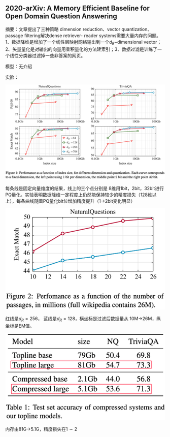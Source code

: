 ## 2020-arXiv: A Memory Efficient Baseline for Open Domain Question Answering

摘要：文章提出了三种策略 dimension reduction、vector quantization、passage filtering解决dense retriever- reader systems需要大量内存的问题。1、数据降维是增加了一个线性层映射网络输出到一个$d_{R}-$dimensional vector；2、矢量量化是对输出的向量用乘积量化的方法建索引；3、数据过滤是训练了一个线性分类器过滤掉一些非答案的网页。

模型：无介绍

实验：

<img src="./pic/1634201493.png" style="zoom:50%;" align="mid"/>

每条线是固定向量维度的结果，线上的三个点分别是 8维用1bit，2bit，32bit进行PQ量化。实验表明数据降维一定程度上仍然能保持较少的精度损失（128维以上），每条曲线随着PQ量化bit位增加精度提升（1->2bit变化明显）



<img src="./pic/1634203744.png" style="zoom:50%;" align="mid"/>

红线是$d_{R}=256$， 蓝线是$d_{R}=128$，横坐标是过滤后数据量从 10M->26M，纵坐标是EM值。



<img src="./pic/1634204713.png" style="zoom:50%;" align="mid"/>

内存由81G->5.1G，精度损失在$1\sim 2 %$

